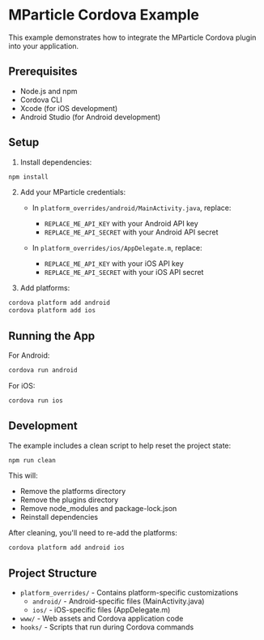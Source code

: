 # MParticle Cordova Example

This example demonstrates how to integrate the MParticle Cordova plugin into your application.

## Prerequisites

- Node.js and npm
- Cordova CLI
- Xcode (for iOS development)
- Android Studio (for Android development)

## Setup

1. Install dependencies:
```bash
npm install
```

2. Add your MParticle credentials:
   - In `platform_overrides/android/MainActivity.java`, replace:
     - `REPLACE_ME_API_KEY` with your Android API key
     - `REPLACE_ME_API_SECRET` with your Android API secret
   
   - In `platform_overrides/ios/AppDelegate.m`, replace:
     - `REPLACE_ME_API_KEY` with your iOS API key
     - `REPLACE_ME_API_SECRET` with your iOS API secret

3. Add platforms:
```bash
cordova platform add android
cordova platform add ios
```

## Running the App

For Android:
```bash
cordova run android
```

For iOS:
```bash
cordova run ios
```

## Development

The example includes a clean script to help reset the project state:

```bash
npm run clean
```

This will:
- Remove the platforms directory
- Remove the plugins directory
- Remove node_modules and package-lock.json
- Reinstall dependencies

After cleaning, you'll need to re-add the platforms:
```bash
cordova platform add android ios
```

## Project Structure

- `platform_overrides/` - Contains platform-specific customizations
  - `android/` - Android-specific files (MainActivity.java)
  - `ios/` - iOS-specific files (AppDelegate.m)
- `www/` - Web assets and Cordova application code
- `hooks/` - Scripts that run during Cordova commands
